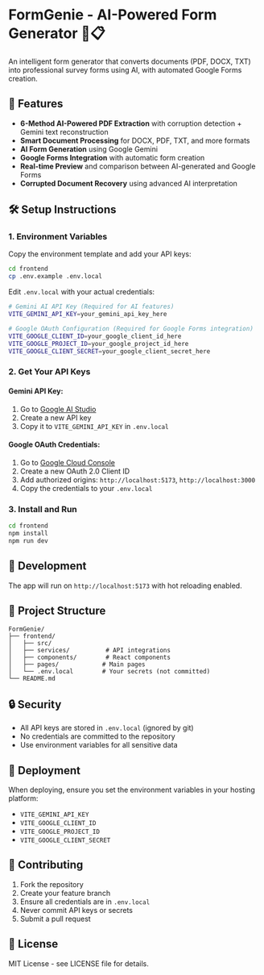 # FormGenie - AI-Powered Form Generator 🤖📋

An intelligent form generator that converts documents (PDF, DOCX, TXT) into professional survey forms using AI, with automated Google Forms creation.

## 🚀 Features

- **6-Method AI-Powered PDF Extraction** with corruption detection + Gemini text reconstruction
- **Smart Document Processing** for DOCX, PDF, TXT, and more formats
- **AI Form Generation** using Google Gemini
- **Google Forms Integration** with automatic form creation
- **Real-time Preview** and comparison between AI-generated and Google Forms
- **Corrupted Document Recovery** using advanced AI interpretation

## 🛠️ Setup Instructions

### 1. Environment Variables

Copy the environment template and add your API keys:

```bash
cd frontend
cp .env.example .env.local
```

Edit `.env.local` with your actual credentials:

```bash
# Gemini AI API Key (Required for AI features)
VITE_GEMINI_API_KEY=your_gemini_api_key_here

# Google OAuth Configuration (Required for Google Forms integration)
VITE_GOOGLE_CLIENT_ID=your_google_client_id_here
VITE_GOOGLE_PROJECT_ID=your_google_project_id_here
VITE_GOOGLE_CLIENT_SECRET=your_google_client_secret_here
```

### 2. Get Your API Keys

#### Gemini API Key:
1. Go to [Google AI Studio](https://aistudio.google.com/app/apikey)
2. Create a new API key
3. Copy it to `VITE_GEMINI_API_KEY` in `.env.local`

#### Google OAuth Credentials:
1. Go to [Google Cloud Console](https://console.cloud.google.com/apis/credentials)
2. Create a new OAuth 2.0 Client ID
3. Add authorized origins: `http://localhost:5173`, `http://localhost:3000`
4. Copy the credentials to your `.env.local`

### 3. Install and Run

```bash
cd frontend
npm install
npm run dev
```

## 🔧 Development

The app will run on `http://localhost:5173` with hot reloading enabled.

## 📁 Project Structure

```
FormGenie/
├── frontend/
│   ├── src/
│   ├── services/          # API integrations
│   ├── components/        # React components
│   ├── pages/            # Main pages
│   └── .env.local        # Your secrets (not committed)
└── README.md
```

## 🔒 Security

- All API keys are stored in `.env.local` (ignored by git)
- No credentials are committed to the repository
- Use environment variables for all sensitive data

## 🚀 Deployment

When deploying, ensure you set the environment variables in your hosting platform:
- `VITE_GEMINI_API_KEY`
- `VITE_GOOGLE_CLIENT_ID`
- `VITE_GOOGLE_PROJECT_ID`  
- `VITE_GOOGLE_CLIENT_SECRET`

## 🤝 Contributing

1. Fork the repository
2. Create your feature branch
3. Ensure all credentials are in `.env.local`
4. Never commit API keys or secrets
5. Submit a pull request

## 📄 License

MIT License - see LICENSE file for details.